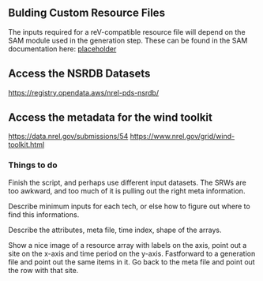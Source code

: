 ## Bulding Custom Resource Files

The inputs required for a reV-compatible resource file will depend on the SAM module used in the generation step. These can be found in the SAM documentation here: [placeholder]()


## Access the NSRDB Datasets
https://registry.opendata.aws/nrel-pds-nsrdb/


## Access the metadata for the wind toolkit
https://data.nrel.gov/submissions/54
https://www.nrel.gov/grid/wind-toolkit.html




### Things to do
Finish the script, and perhaps use different input datasets. The SRWs are too awkward, and too much of it is pulling out the right meta information. 

Describe minimum inputs for each tech, or else how to figure out where to find this informations.

Describe the attributes, meta file, time index, shape of the arrays.

Show a nice image of a resource array with labels on the axis, point out a site on the x-axis and time period on the y-axis.
Fastforward to a generation file and point out the same items in it.
Go back to the meta file and point out the row with that site.


